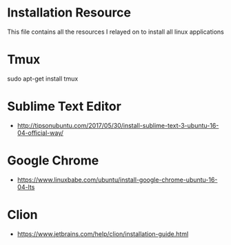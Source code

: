 # Installation Resource 
This file contains all the resources I relayed on to install all linux applications

# Tmux
sudo apt-get install tmux 

# Sublime Text Editor 
* http://tipsonubuntu.com/2017/05/30/install-sublime-text-3-ubuntu-16-04-official-way/ 

# Google Chrome 
* https://www.linuxbabe.com/ubuntu/install-google-chrome-ubuntu-16-04-lts 

# Clion 
* https://www.jetbrains.com/help/clion/installation-guide.html 
